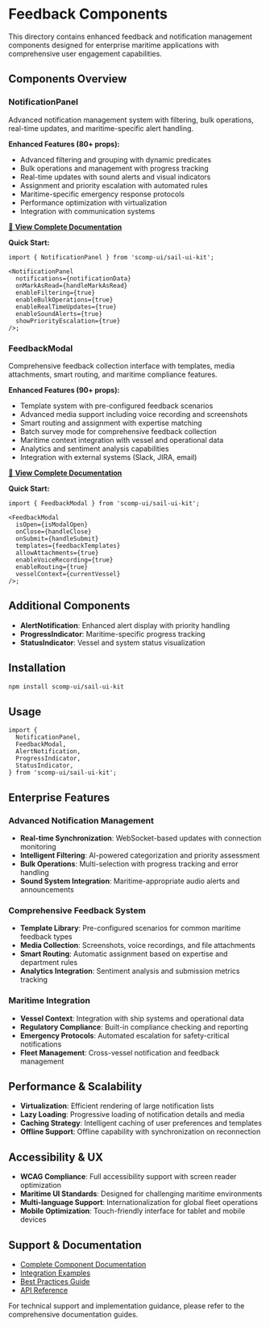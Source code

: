 # Feedback Components

This directory contains enhanced feedback and notification management components designed for enterprise maritime applications with comprehensive user engagement capabilities.

## Components Overview

### NotificationPanel

Advanced notification management system with filtering, bulk operations, real-time updates, and maritime-specific alert handling.

**Enhanced Features (80+ props):**

- Advanced filtering and grouping with dynamic predicates
- Bulk operations and management with progress tracking
- Real-time updates with sound alerts and visual indicators
- Assignment and priority escalation with automated rules
- Maritime-specific emergency response protocols
- Performance optimization with virtualization
- Integration with communication systems

[📖 **View Complete Documentation**](../../../../guides/NotificationPanel.md)

**Quick Start:**

```tsx
import { NotificationPanel } from 'scomp-ui/sail-ui-kit';

<NotificationPanel
  notifications={notificationData}
  onMarkAsRead={handleMarkAsRead}
  enableFiltering={true}
  enableBulkOperations={true}
  enableRealTimeUpdates={true}
  enableSoundAlerts={true}
  showPriorityEscalation={true}
/>;
```

### FeedbackModal

Comprehensive feedback collection interface with templates, media attachments, smart routing, and maritime compliance features.

**Enhanced Features (90+ props):**

- Template system with pre-configured feedback scenarios
- Advanced media support including voice recording and screenshots
- Smart routing and assignment with expertise matching
- Batch survey mode for comprehensive feedback collection
- Maritime context integration with vessel and operational data
- Analytics and sentiment analysis capabilities
- Integration with external systems (Slack, JIRA, email)

[📖 **View Complete Documentation**](../../../../guides/FeedbackModal.md)

**Quick Start:**

```tsx
import { FeedbackModal } from 'scomp-ui/sail-ui-kit';

<FeedbackModal
  isOpen={isModalOpen}
  onClose={handleClose}
  onSubmit={handleSubmit}
  templates={feedbackTemplates}
  allowAttachments={true}
  enableVoiceRecording={true}
  enableRouting={true}
  vesselContext={currentVessel}
/>;
```

## Additional Components

- **AlertNotification**: Enhanced alert display with priority handling
- **ProgressIndicator**: Maritime-specific progress tracking
- **StatusIndicator**: Vessel and system status visualization

## Installation

```bash
npm install scomp-ui/sail-ui-kit
```

## Usage

```tsx
import {
  NotificationPanel,
  FeedbackModal,
  AlertNotification,
  ProgressIndicator,
  StatusIndicator,
} from 'scomp-ui/sail-ui-kit';
```

## Enterprise Features

### Advanced Notification Management

- **Real-time Synchronization**: WebSocket-based updates with connection monitoring
- **Intelligent Filtering**: AI-powered categorization and priority assessment
- **Bulk Operations**: Multi-selection with progress tracking and error handling
- **Sound System Integration**: Maritime-appropriate audio alerts and announcements

### Comprehensive Feedback System

- **Template Library**: Pre-configured scenarios for common maritime feedback types
- **Media Collection**: Screenshots, voice recordings, and file attachments
- **Smart Routing**: Automatic assignment based on expertise and department rules
- **Analytics Integration**: Sentiment analysis and submission metrics tracking

### Maritime Integration

- **Vessel Context**: Integration with ship systems and operational data
- **Regulatory Compliance**: Built-in compliance checking and reporting
- **Emergency Protocols**: Automated escalation for safety-critical notifications
- **Fleet Management**: Cross-vessel notification and feedback management

## Performance & Scalability

- **Virtualization**: Efficient rendering of large notification lists
- **Lazy Loading**: Progressive loading of notification details and media
- **Caching Strategy**: Intelligent caching of user preferences and templates
- **Offline Support**: Offline capability with synchronization on reconnection

## Accessibility & UX

- **WCAG Compliance**: Full accessibility support with screen reader optimization
- **Maritime UI Standards**: Designed for challenging maritime environments
- **Multi-language Support**: Internationalization for global fleet operations
- **Mobile Optimization**: Touch-friendly interface for tablet and mobile devices

## Support & Documentation

- [Complete Component Documentation](../../../../guides/)
- [Integration Examples](../../../../guides/)
- [Best Practices Guide](../../../../guides/)
- [API Reference](../../../../guides/)

For technical support and implementation guidance, please refer to the comprehensive documentation guides.
